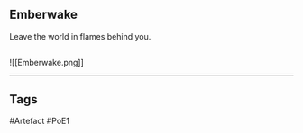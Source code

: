 ## Emberwake
Leave the world in flames behind you.
##
![[Emberwake.png]]

---
## Tags
#Artefact
#PoE1